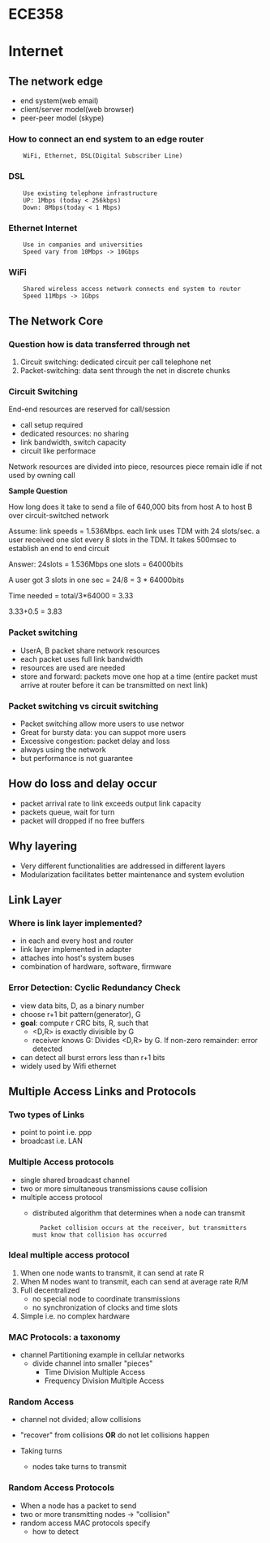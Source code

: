 # ECE358

# Internet

## The network edge
* end system(web email)
* client/server model(web browser)
* peer-peer model (skype)

### How to connect an end system to an edge router
        WiFi, Ethernet, DSL(Digital Subscriber Line)
### DSL
        Use existing telephone infrastructure
        UP: 1Mbps (today < 256kbps)
        Down: 8Mbps(today < 1 Mbps)
### Ethernet Internet 
        Use in companies and universities
        Speed vary from 10Mbps -> 10Gbps
### WiFi
        Shared wireless access network connects end system to router
        Speed 11Mbps -> 1Gbps
        
## The Network Core
### Question how is data transferred through net
1. Circuit switching: dedicated circuit per call telephone net
2. Packet-switching: data sent through the net in discrete chunks


### Circuit Switching
End-end resources are reserved for call/session

* call setup required
* dedicated resources: no sharing
* link bandwidth, switch capacity 
* circuit like performace

Network resources are divided into piece, resources piece remain idle if not used by owning call

__Sample Question__

How long does it take to send a file of 640,000 bits from host A to host B over circuit-switched network

Assume:  link speeds = 1.536Mbps.  each link uses TDM with 24 slots/sec. a user received one slot every 8 slots in the TDM. It takes 500msec to establish an end to end circuit

Answer:  24slots = 1.536Mbps  one slots = 64000bits 

A user got 3 slots in one sec = 24/8 = 3 * 64000bits

Time needed = total/3*64000 = 3.33

3.33+0.5 = 3.83

### Packet switching

* UserA, B packet share network resources
* each packet uses full link bandwidth
* resources are used are needed
* store and forward: packets move one hop at a time (entire packet must arrive at router before it can be transmitted on next link)


### Packet switching vs circuit switching

- Packet switching allow more users to use networ
- Great for bursty data: you can suppot more users
- Excessive congestion: packet delay and loss
- always using the network
- but performance is not guarantee

## How do loss and delay occur
- packet arrival rate to link exceeds output link capacity
- packets queue, wait for turn
- packet will dropped if no free buffers

## Why layering
- Very different functionalities are addressed in different layers
- Modularization facilitates better maintenance and system evolution

## Link Layer

### Where is link layer implemented?

- in each and every host and router
- link layer implemented in adapter
- attaches into host's system buses
- combination of hardware, software, firmware

### Error Detection: Cyclic Redundancy Check
- view data bits, D, as a binary number
- choose r+1 bit pattern(generator), G
- __goal__: compute r CRC bits, R, such that 
    - <D,R> is exactly divisible by G
    - receiver knows G: Divides <D,R> by G. If non-zero remainder: error detected
- can detect all burst errors less than r+1 bits
- widely used by Wifi ethernet

## Multiple Access Links and Protocols

### Two types of Links

- point to point i.e. ppp
- broadcast i.e. LAN

### Multiple Access protocols
- single shared broadcast channel
- two or more simultaneous transmissions cause collision
- multiple access protocol
    - distributed algorithm that determines when a node can transmit
        
            Packet collision occurs at the receiver, but transmitters must know that collision has occurred

### Ideal multiple access protocol

1. When one node wants to transmit, it can send at rate R
2. When M nodes want to transmit, each can send at average rate R/M
3. Full decentralized
    - no special node to coordinate transmissions
    - no synchronization of clocks and time slots
4. Simple i.e. no complex hardware

### MAC Protocols: a taxonomy
- channel Partitioning example in cellular networks
    - divide channel into smaller "pieces"
        - Time Division Multiple Access
        - Frequency Division Multiple Access
### Random Access
- channel not divided; allow collisions
- "recover" from collisions __OR__ do not let collisions happen

- Taking turns
    - nodes take turns to transmit

### Random Access Protocols

- When a node has a packet to send
- two or more transmitting nodes -> "collision"
- random access MAC protocols specify
    - how to detect 
